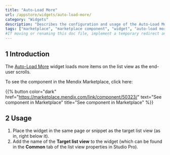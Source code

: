 ```yaml
---
title: "Auto-Load More"
url: /appstore/widgets/auto-load-more/
category: "Widgets"
description: "Describes the configuration and usage of the Auto-Load More widget, which is available in the Mendix Marketplace."
tags: ["marketplace", "marketplace component", "widget", "auto-load more", "load", "platform support"]
#If moving or renaming this doc file, implement a temporary redirect and let the respective team know they should update the URL in the product. See Mapping to Products for more details.
---
```


## 1 Introduction

The [Auto-Load More](https://marketplace.mendix.com/link/component/50323/) widget loads more items on the list view as the end-user scrolls.

To see the component in the Mendix Marketplace, click here:

{{% button color="dark" href="https://marketplace.mendix.com/link/component/50323/" text="See component in Marketplace" title="See component in Marketplace" %}}

## 2 Usage

1. Place the widget in the same page or snippet as the target list view (as in, right below it).
2. Add the name of the **Target list view** to the widget (which can be found in the **Common** tab of the list view properties in Studio Pro).
